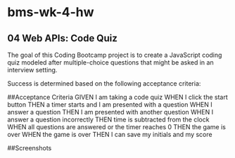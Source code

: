# bms-wk-4-hw
## 04 Web APIs: Code Quiz

The goal of this Coding Bootcamp project is to create a JavaScript coding quiz modeled after multiple-choice questions that might be asked in an interview setting.

Success is determined based on the following acceptance criteria:

##Acceptance Criteria
GIVEN I am taking a code quiz
WHEN I click the start button
THEN a timer starts and I am presented with a question
WHEN I answer a question
THEN I am presented with another question
WHEN I answer a question incorrectly
THEN time is subtracted from the clock
WHEN all questions are answered or the timer reaches 0
THEN the game is over
WHEN the game is over
THEN I can save my initials and my score

##Screenshots
